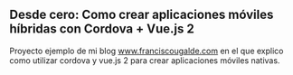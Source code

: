 ## Desde cero: Como crear aplicaciones móviles híbridas con Cordova + Vue.js 2

Proyecto ejemplo de mi blog www.franciscougalde.com en el que explico como utilizar cordova y vue.js 2 para crear aplicaciones móviles nativas.

